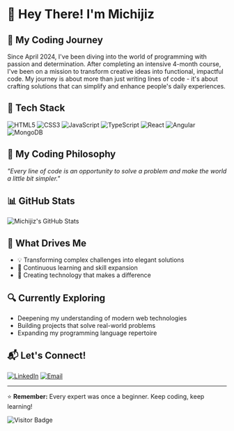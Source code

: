 # 👋 Hey There! I'm Michijiz

## 🌱 My Coding Journey
Since April 2024, I've been diving into the world of programming with passion and determination. After completing an intensive 4-month course, I've been on a mission to transform creative ideas into functional, impactful code. My journey is about more than just writing lines of code - it's about crafting solutions that can simplify and enhance people's daily experiences.

## 🚀 Tech Stack
![HTML5](https://img.shields.io/badge/-HTML5-E34F26?style=flat-square&logo=html5&logoColor=white)
![CSS3](https://img.shields.io/badge/-CSS3-1572B6?style=flat-square&logo=css3&logoColor=white)
![JavaScript](https://img.shields.io/badge/-JavaScript-black?style=flat-square&logo=javascript)
![TypeScript](https://img.shields.io/badge/-TypeScript-007ACC?style=flat-square&logo=typescript&logoColor=white)
![React](https://img.shields.io/badge/-React-61DAFB?style=flat-square&logo=react&logoColor=black)
![Angular](https://img.shields.io/badge/-Angular-DD0031?style=flat-square&logo=angular)
![MongoDB](https://img.shields.io/badge/-MongoDB-47A248?style=flat-square&logo=mongodb&logoColor=white)

## 🌟 My Coding Philosophy
*"Every line of code is an opportunity to solve a problem and make the world a little bit simpler."*

## 📊 GitHub Stats
![Michijiz's GitHub Stats](https://github-readme-stats.vercel.app/api?username=Michijiz&theme=radical&show_icons=true&include_all_commits=true&count_private=true)

## 🌈 What Drives Me
- 💡 Transforming complex challenges into elegant solutions
- 🧩 Continuous learning and skill expansion
- 🤝 Creating technology that makes a difference

## 🔍 Currently Exploring
- Deepening my understanding of modern web technologies
- Building projects that solve real-world problems
- Expanding my programming language repertoire

## 📬 Let's Connect!
[![LinkedIn](https://img.shields.io/badge/-LinkedIn-0077B5?style=flat-square&logo=linkedin&logoColor=white)](YOUR_LINKEDIN_URL)
[![Email](https://img.shields.io/badge/-Email-D14836?style=flat-square&logo=gmail&logoColor=white)](MAILTO:YOUR_EMAIL)

---

⭐ **Remember:** Every expert was once a beginner. Keep coding, keep learning!

![Visitor Badge](https://visitor-badge.laobi.icu/badge?page_id=Michijiz.Michijiz)
